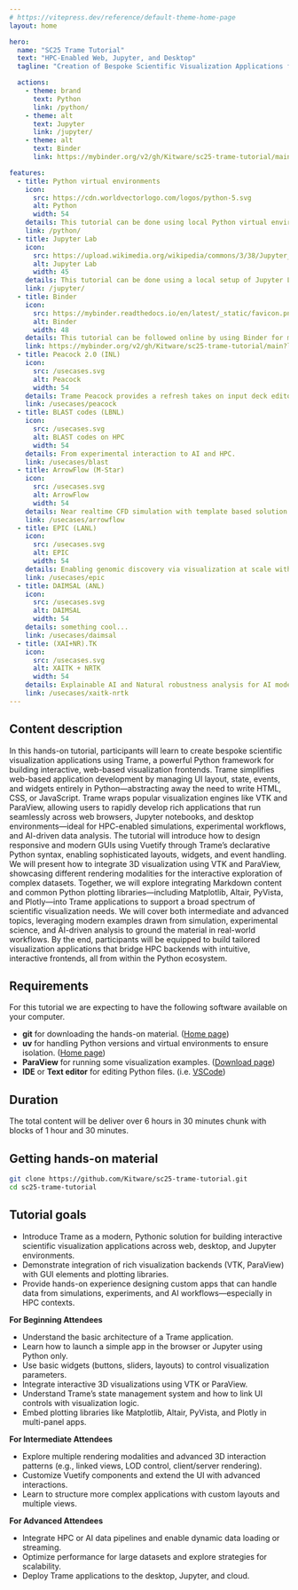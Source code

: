 ```yaml
---
# https://vitepress.dev/reference/default-theme-home-page
layout: home

hero:
  name: "SC25 Trame Tutorial"
  text: "HPC-Enabled Web, Jupyter, and Desktop"
  tagline: "Creation of Bespoke Scientific Visualization Applications for Simulation, Experiment, and AI Data"

  actions:
    - theme: brand
      text: Python
      link: /python/
    - theme: alt
      text: Jupyter
      link: /jupyter/
    - theme: alt
      text: Binder
      link: https://mybinder.org/v2/gh/Kitware/sc25-trame-tutorial/main?labpath=jupyter

features:
  - title: Python virtual environments
    icon:
      src: https://cdn.worldvectorlogo.com/logos/python-5.svg
      alt: Python
      width: 54
    details: This tutorial can be done using local Python virtual environments for demonstrations and exercises. This track is prefered as it allow you to use your common dev tools and IDE when exploring trame.
    link: /python/
  - title: Jupyter Lab
    icon:
      src: https://upload.wikimedia.org/wikipedia/commons/3/38/Jupyter_logo.svg
      alt: Jupyter Lab
      width: 45
    details: This tutorial can be done using a local setup of Jupyter Lab. A special track with dedicated notebook has beed created and available to ease demonstrations and exercises.
    link: /jupyter/
  - title: Binder
    icon:
      src: https://mybinder.readthedocs.io/en/latest/_static/favicon.png
      alt: Binder
      width: 48
    details: This tutorial can be followed online by using Binder for most of the demonstrations and exercises. That track is designed to overcome system incompatibility that prevent the two previous track to be used.
    link: https://mybinder.org/v2/gh/Kitware/sc25-trame-tutorial/main?labpath=jupyter
  - title: Peacock 2.0 (INL)
    icon:
      src: /usecases.svg
      alt: Peacock
      width: 54
    details: Trame Peacock provides a refresh takes on input deck editor for MOOSE simulations.
    link: /usecases/peacock
  - title: BLAST codes (LBNL)
    icon:
      src: /usecases.svg
      alt: BLAST codes on HPC
      width: 54
    details: From experimental interaction to AI and HPC.
    link: /usecases/blast
  - title: ArrowFlow (M-Star)
    icon:
      src: /usecases.svg
      alt: ArrowFlow
      width: 54
    details: Near realtime CFD simulation with template based solution exploration.
    link: /usecases/arrowflow
  - title: EPIC (LANL)
    icon:
      src: /usecases.svg
      alt: EPIC
      width: 54
    details: Enabling genomic discovery via visualization at scale with ParaView and trame.
    link: /usecases/epic
  - title: DAIMSAL (ANL)
    icon:
      src: /usecases.svg
      alt: DAIMSAL
      width: 54
    details: something cool...
    link: /usecases/daimsal
  - title: (XAI+NR).TK
    icon:
      src: /usecases.svg
      alt: XAITK + NRTK
      width: 54
    details: Explainable AI and Natural robustness analysis for AI models.
    link: /usecases/xaitk-nrtk
---
```


## Content description

In this hands-on tutorial, participants will learn to create bespoke scientific visualization applications using Trame, a powerful Python framework for building interactive, web-based visualization frontends. Trame simplifies web-based application development by managing UI layout, state, events, and widgets entirely in Python—abstracting away the need to write HTML, CSS, or JavaScript. Trame wraps popular visualization engines like VTK and ParaView, allowing users to rapidly develop rich applications that run seamlessly across web browsers, Jupyter notebooks, and desktop environments—ideal for HPC-enabled simulations, experimental workflows, and AI-driven data analysis. The tutorial will introduce how to design responsive and modern GUIs using Vuetify through Trame’s declarative Python syntax, enabling sophisticated layouts, widgets, and event handling. We will present how to integrate 3D visualization using VTK and ParaView, showcasing different rendering modalities for the interactive exploration of complex datasets. Together, we will explore integrating Markdown content and common Python plotting libraries—including Matplotlib, Altair, PyVista, and Plotly—into Trame applications to support a broad spectrum of scientific visualization needs. We will cover both intermediate and advanced topics, leveraging modern examples drawn from simulation, experimental science, and AI-driven analysis to ground the material in real-world workflows. By the end, participants will be equipped to build tailored visualization applications that bridge HPC backends with intuitive, interactive frontends, all from within the Python ecosystem.

## Requirements

For this tutorial we are expecting to have the following software available on your computer.
- __git__ for downloading the hands-on material. ([Home page](https://git-scm.com/))
- __uv__ for handling Python versions and virtual environments to ensure isolation. ([Home page](https://docs.astral.sh/uv/getting-started/installation/))
- __ParaView__ for running some visualization examples. ([Download page](https://www.paraview.org/download/))
- __IDE__ or __Text editor__ for editing Python files. (i.e. [VSCode](https://code.visualstudio.com/))

## Duration

The total content will be deliver over 6 hours in 30 minutes chunk with blocks of 1 hour and 30 minutes.

## Getting hands-on material

```bash
git clone https://github.com/Kitware/sc25-trame-tutorial.git
cd sc25-trame-tutorial
```

## Tutorial goals


- Introduce Trame as a modern, Pythonic solution for building interactive scientific visualization applications across web, desktop, and Jupyter environments.
- Demonstrate integration of rich visualization backends (VTK, ParaView) with GUI elements and plotting libraries.
- Provide hands-on experience designing custom apps that can handle data from simulations, experiments, and AI workflows—especially in HPC contexts.

__For Beginning Attendees__
- Understand the basic architecture of a Trame application.
- Learn how to launch a simple app in the browser or Jupyter using Python only.
- Use basic widgets (buttons, sliders, layouts) to control visualization parameters.
- Integrate interactive 3D visualizations using VTK or ParaView.
- Understand Trame’s state management system and how to link UI controls with visualization logic.
- Embed plotting libraries like Matplotlib, Altair, PyVista, and Plotly in multi-panel apps.

__For Intermediate Attendees__ 
- Explore multiple rendering modalities and advanced 3D interaction patterns (e.g., linked views, LOD control, client/server rendering).
- Customize Vuetify components and extend the UI with advanced interactions.
- Learn to structure more complex applications with custom layouts and multiple views.

__For Advanced Attendees__
- Integrate HPC or AI data pipelines and enable dynamic data loading or streaming.
- Optimize performance for large datasets and explore strategies for scalability.
- Deploy Trame applications to the desktop, Jupyter, and cloud.
